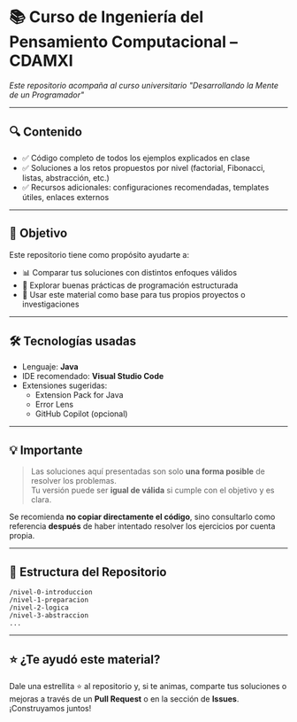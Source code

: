 # 📚 Curso de Ingeniería del Pensamiento Computacional – CDAMXI  
_Este repositorio acompaña al curso universitario "Desarrollando la Mente de un Programador"_

---

## 🔍 Contenido

- ✅ Código completo de todos los ejemplos explicados en clase  
- ✅ Soluciones a los retos propuestos por nivel (factorial, Fibonacci, listas, abstracción, etc.)  
- ✅ Recursos adicionales: configuraciones recomendadas, templates útiles, enlaces externos

---

## 🎯 Objetivo

Este repositorio tiene como propósito ayudarte a:

- 📊 Comparar tus soluciones con distintos enfoques válidos  
- 🧠 Explorar buenas prácticas de programación estructurada  
- 🚀 Usar este material como base para tus propios proyectos o investigaciones

---

## 🛠️ Tecnologías usadas

- Lenguaje: **Java**  
- IDE recomendado: **Visual Studio Code**  
- Extensiones sugeridas:  
  - Extension Pack for Java  
  - Error Lens  
  - GitHub Copilot (opcional)

---

## 💡 Importante

> Las soluciones aquí presentadas son solo **una forma posible** de resolver los problemas.  
> Tu versión puede ser **igual de válida** si cumple con el objetivo y es clara.  

Se recomienda **no copiar directamente el código**, sino consultarlo como referencia **después** de haber intentado resolver los ejercicios por cuenta propia.

---

## 📂 Estructura del Repositorio

```
/nivel-0-introduccion  
/nivel-1-preparacion  
/nivel-2-logica  
/nivel-3-abstraccion  
...
```

---

## ⭐ ¿Te ayudó este material?

Dale una estrellita ⭐ al repositorio y, si te animas, comparte tus soluciones o mejoras a través de un **Pull Request** o en la sección de **Issues**. ¡Construyamos juntos!

